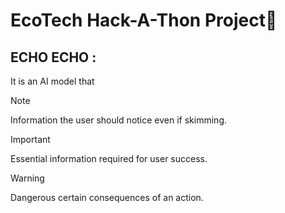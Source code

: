 # EcoTech Hack-A-Thon Project🚀

## ECHO ECHO :
It is an AI model that

> [!NOTE]
> Information the user should notice even if skimming.

> [!IMPORTANT]
> Essential information required for user success.

> [!WARNING]
> Dangerous certain consequences of an action.